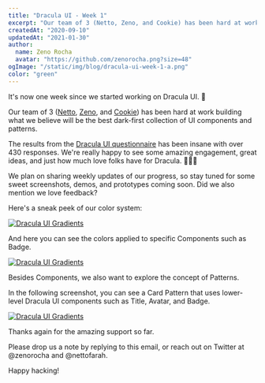```yaml
---
title: "Dracula UI - Week 1"
excerpt: "Our team of 3 (Netto, Zeno, and Cookie) has been hard at work building what we believe will be the best dark-first collection of UI components and patterns."
createdAt: "2020-09-10"
updatedAt: "2021-01-30"
author:
  name: Zeno Rocha
  avatar: "https://github.com/zenorocha.png?size=48"
ogImage: "/static/img/blog/dracula-ui-week-1-a.png"
color: "green"
---
```


It's now one week since we started working on Dracula UI. 🥳

Our team of 3 ([Netto](https://twitter.com/nettofarah), [Zeno](https://twitter.com/zenorocha), and [Cookie](https://www.instagram.com/p/CE9pSsYnCM6/)) has been hard at work building what we believe will be the best dark-first collection of UI components and patterns.

The results from the [Dracula UI questionnaire](https://draculatheme.typeform.com/to/YvwgNntQ) has been insane with over 430 responses. We're really happy to see some amazing engagement, great ideas, and just how much love folks have for Dracula. 🧛‍♀️💜

We plan on sharing weekly updates of our progress, so stay tuned for some sweet screenshots, demos, and prototypes coming soon. Did we also mention we love feedback?

Here's a sneak peek of our color system:

[![Dracula UI Gradients](/static/img/blog/dracula-ui-week-1-a.png)](/ui)

And here you can see the colors applied to specific Components such as Badge.

[![Dracula UI Gradients](/static/img/blog/dracula-ui-week-1-b.png)](/ui)

Besides Components, we also want to explore the concept of Patterns.

In the following screenshot, you can see a Card Pattern that uses lower-level Dracula UI components such as Title, Avatar, and Badge.

[![Dracula UI Gradients](/static/img/blog/dracula-ui-week-1-c.png)](/ui)

Thanks again for the amazing support so far.

Please drop us a note by replying to this email, or reach out on Twitter at @zenorocha and @nettofarah.

Happy hacking!
